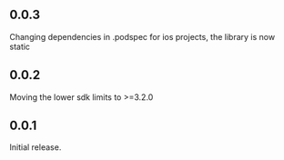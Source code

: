 ## 0.0.3

Changing dependencies in .podspec for ios projects, the library is now static 

## 0.0.2

Moving the lower sdk limits to >=3.2.0

## 0.0.1

Initial release.
